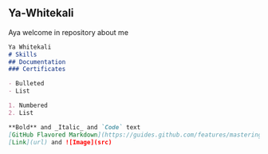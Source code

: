 ## Ya-Whitekali
Aya welcome in repository about me

```markdown
Ya Whitekali
# Skills
## Documentation
### Certificates

- Bulleted
- List

1. Numbered
2. List

**Bold** and _Italic_ and `Code` text
[GitHub Flavored Markdown](https://guides.github.com/features/mastering-markdown/).
[Link](url) and ![Image](src)
```